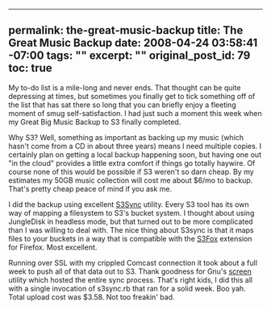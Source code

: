 ----- 
permalink: the-great-music-backup
title: The Great Music Backup
date: 2008-04-24 03:58:41 -07:00
tags: ""
excerpt: ""
original_post_id: 79
toc: true
-----
My to-do list is a mile-long and never ends. That thought can be quite depressing at times, but sometimes you finally get to tick something off of the list that has sat there so long that you can briefly enjoy a fleeting moment of smug self-satisfaction. I had just such a moment this week when my Great Big Music Backup to S3 finally completed.

Why S3? Well, something as important as backing up my music (which hasn't come from a CD in about three years) means I need multiple copies. I certainly plan on getting a local backup happening soon, but having one out "in the cloud" provides a little extra comfort if things go totally haywire. Of course none of this would be possible if S3 weren't so darn cheap. By my estimates my 50GB music collection will cost me about $6/mo to backup. That's pretty cheap peace of mind if you ask me.

I did the backup using excellent [S3Sync](http://s3sync.net/wiki) utility. Every S3 tool has its own way of mapping a filesystem to S3's bucket system. I thought about using JungleDisk in headless mode, but that turned out to be more complicated than I was willing to deal with. The nice thing about S3sync is that it maps files to your buckets in a way that is compatible with the [S3Fox](https://addons.mozilla.org/en-US/firefox/addon/3247) extension for Firefox. Most excellent.

Running over SSL with my crippled Comcast connection it took about a full week to push all of that data out to S3. Thank goodness for Gnu's [screen](http://www.gnu.org/software/screen/) utility which hosted the entire sync process. That's right kids, I did this all with a single invocation of s3sync.rb that ran for a solid week. Boo yah. Total upload cost was $3.58. Not too freakin' bad.

